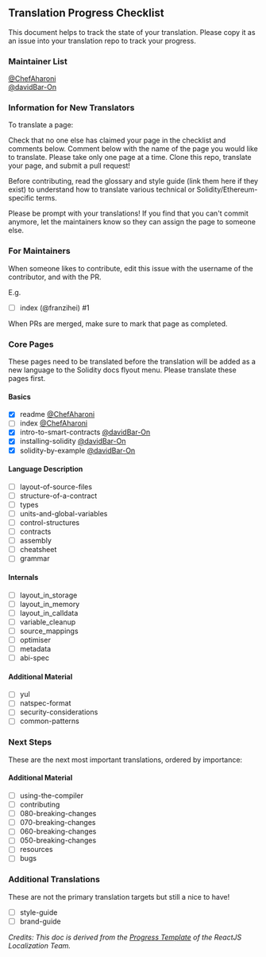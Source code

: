 ## Translation Progress Checklist

This document helps to track the state of your translation. Please copy it as an issue into your translation repo to track your progress.

### Maintainer List

[@ChefAharoni](https://github.com/) <br>
[@davidBar-On](https://github.com/davidBar-On)

### Information for New Translators

To translate a page:

Check that no one else has claimed your page in the checklist and comments below.
Comment below with the name of the page you would like to translate. Please take only one page at a time.
Clone this repo, translate your page, and submit a pull request!

Before contributing, read the glossary and style guide (link them here if they exist) to understand how to translate various technical or Solidity/Ethereum-specific terms.

Please be prompt with your translations! If you find that you can't commit anymore, let the maintainers know so they can assign the page to someone else.

### For Maintainers

When someone likes to contribute, edit this issue with the username of the contributor, and with the PR.

E.g.

- [ ] index (@franzihei) #1

When PRs are merged, make sure to mark that page as completed.

### Core Pages

These pages need to be translated before the translation will be added as a new language to the Solidity docs flyout menu. Please translate these pages first.

#### Basics

- [x] readme [@ChefAharoni](https://github.com/)
- [ ] index [@ChefAharoni](https://github.com/)
- [x] intro-to-smart-contracts [@davidBar-On](https://github.com/davidBar-On)
- [x] installing-solidity [@davidBar-On](https://github.com/davidBar-On)
- [x] solidity-by-example [@davidBar-On](https://github.com/davidBar-On)

#### Language Description

- [ ] layout-of-source-files
- [ ] structure-of-a-contract
- [ ] types
- [ ] units-and-global-variables
- [ ] control-structures
- [ ] contracts
- [ ] assembly
- [ ] cheatsheet
- [ ] grammar

#### Internals

- [ ] layout_in_storage
- [ ] layout_in_memory
- [ ] layout_in_calldata
- [ ] variable_cleanup
- [ ] source_mappings
- [ ] optimiser
- [ ] metadata
- [ ] abi-spec

#### Additional Material

- [ ] yul
- [ ] natspec-format
- [ ] security-considerations
- [ ] common-patterns

### Next Steps

These are the next most important translations, ordered by importance:

#### Additional Material

- [ ] using-the-compiler
- [ ] contributing
- [ ] 080-breaking-changes
- [ ] 070-breaking-changes
- [ ] 060-breaking-changes
- [ ] 050-breaking-changes
- [ ] resources
- [ ] bugs

### Additional Translations

These are not the primary translation targets but still a nice to have!

- [ ] style-guide
- [ ] brand-guide

_Credits: This doc is derived from the [Progress Template](https://github.com/reactjs/reactjs.org-translation/blob/master/PROGRESS.template.md) of the ReactJS Localization Team._
